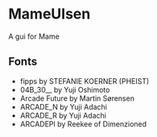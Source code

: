 # MameUIsen
A gui for Mame

## Fonts
* fipps by STEFANIE KOERNER (PHEIST)
* 04B_30__ by Yuji Oshimoto
* Arcade Future by Martin Sørensen
* ARCADE_N by Yuji Adachi
* ARCADE_R by Yuji Adachi
* ARCADEPI by Reekee of Dimenzioned